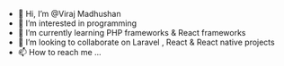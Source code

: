 - 👋 Hi, I’m @Viraj Madhushan
- 👀 I’m interested in programming
- 🌱 I’m currently learning PHP frameworks & React frameworks
- 💞️ I’m looking to collaborate on Laravel , React & React native projects
- 📫 How to reach me ...

<!---
VirajInsharp/VirajInsharp is a ✨ special ✨ repository because its `README.md` (this file) appears on your GitHub profile.
You can click the Preview link to take a look at your changes.
--->
